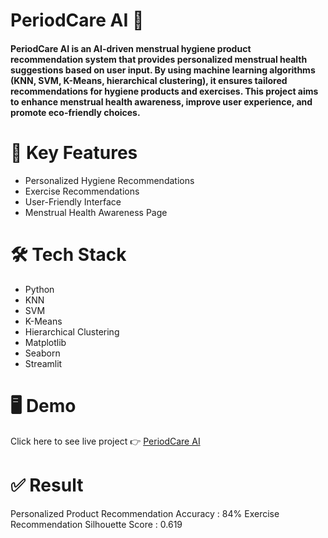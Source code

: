 # PeriodCare AI 🤖
<h4>
  PeriodCare AI is an AI-driven menstrual hygiene product recommendation system that provides personalized menstrual health suggestions based on user input. 
  By using machine learning algorithms (KNN, SVM, K-Means, hierarchical clustering), it ensures tailored recommendations for hygiene products and exercises.
  This project aims to enhance menstrual health awareness, improve user experience, and promote eco-friendly choices.
</h4>

# 🚀 Key Features
<ul>
  <li>
    Personalized Hygiene Recommendations
  </li>
  <li>Exercise Recommendations</li>
  <li>User-Friendly Interface</li>
  <li>Menstrual Health Awareness Page</li>
</ul>

# 🛠 Tech Stack
<ul>
  <li>Python</li>
  <li>KNN</li>
  <li>SVM</li>
  <li>K-Means</li>
  <li>Hierarchical Clustering</li>
  <li>Matplotlib</li>
  <li>Seaborn</li>
  <li>Streamlit</li>
</ul>

# 🖥️ Demo
Click here to see live project 👉 [PeriodCare AI](https://periodcare-ai-by-shristikumari.streamlit.app/)

# ✅ Result
Personalized Product Recommendation Accuracy : 84%
Exercise Recommendation Silhouette Score : 0.619

